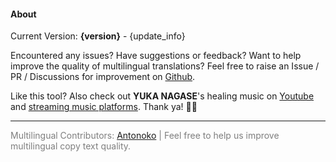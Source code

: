 #### About

Current Version: **{version}** - {update_info}

Encountered any issues? Have suggestions or feedback? Want to help improve the quality of multilingual translations? Feel free to raise an Issue / PR / Discussions for improvement on [Github](https://github.com/yuka-friends/Windrecorder).

Like this tool? Also check out **YUKA NAGASE**'s healing music on [Youtube](https://www.youtube.com/channel/UCf-PcSHzYAtfcoiBr5C9DZA) and [streaming music platforms](https://stlink.to/YUKA-NAGASE_DSP_YT). Thank ya! 🥰🧡

---

<p style="color: rgba(0, 0, 0, 0.5)">Multilingual Contributors: <a href="https://github.com/Antonoko">Antonoko</a> | Feel free to help us improve multilingual copy text quality.</p>